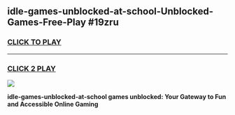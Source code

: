 
## idle-games-unblocked-at-school-Unblocked-Games-Free-Play #19zru
<h3>
<a href="https://us.freeplayer.one?title=idle-games-unblocked-at-school&ref=9M">CLICK TO PLAY</a></h3>
<hr>

<h3>
<a href="https://us.freeplayer.one?title=idle-games-unblocked-at-school&ref=9M">CLICK 2 PLAY</a>
  
</h3>

<a href="https://us.freeplayer.one?title=idle-games-unblocked-at-school&ref=9M"><img src="https://clearcache.store/games.png"></a>


**idle-games-unblocked-at-school games unblocked: Your Gateway to Fun and Accessible Online Gaming**
